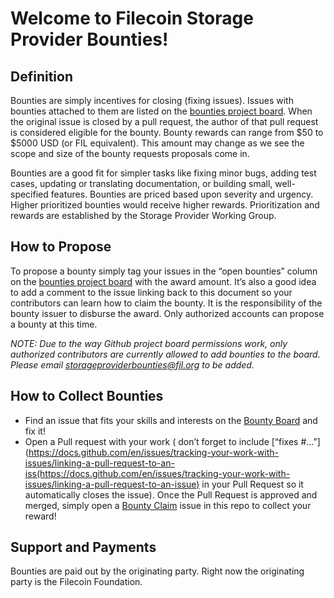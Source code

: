 # Welcome to Filecoin Storage Provider Bounties! 

## Definition
Bounties are simply incentives for closing (fixing issues). Issues with bounties attached to them are listed on the [bounties project board](https://github.com/filecoin-project/community/projects/1). When the original issue is closed by a pull request, the author of that pull request is considered eligible for the bounty. Bounty rewards can range from $50 to $5000 USD (or FIL equivalent). This amount may change as we see the scope and size of the bounty requests proposals come in. 

Bounties are a good fit for simpler tasks like fixing minor bugs, adding test cases, updating or translating documentation, or building small, well-specified features. Bounties are priced based upon severity and urgency.  Higher prioritized bounties would receive higher rewards.  Prioritization and rewards are established by the Storage Provider Working Group.

## How to Propose 
To propose a bounty simply tag your issues in the “open bounties” column on the [bounties project board](https://github.com/filecoin-project/community/projects/1) with the award amount. It’s also a good idea to add a comment to the issue linking back to this document so your contributors can learn how to claim the bounty. It is the responsibility of the bounty issuer to disburse the award.  Only authorized accounts can propose a bounty at this time.

*NOTE: Due to the way Github project board permissions work, only authorized contributors are currently allowed to add bounties to the board. Please email storageproviderbounties@fil.org to be added.*

## How to Collect Bounties
- Find an issue that fits your skills and interests on the [Bounty Board](https://github.com/filecoin-project/community/projects/1) and fix it!
- Open a Pull request with your work ( don’t forget to include [“fixes #...”](https://docs.github.com/en/issues/tracking-your-work-with-issues/linking-a-pull-request-to-an-iss(https://docs.github.com/en/issues/tracking-your-work-with-issues/linking-a-pull-request-to-an-issue) in your Pull Request so it automatically closes the issue). Once the Pull Request is approved and merged, simply open a [Bounty Claim](https://github.com/filecoin-project/community/issues) issue in this repo to collect your reward!

## Support and Payments
Bounties are paid out by the originating party. Right now the originating party is the Filecoin Foundation. 


